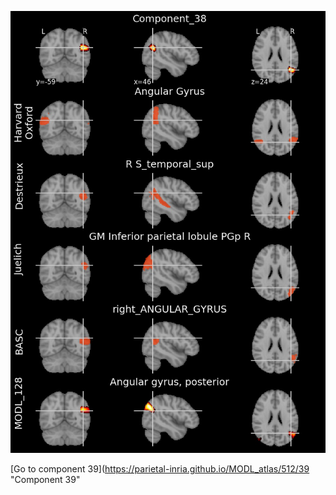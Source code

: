 


![38](preliminary/38.jpg "Component 38")

[Go to component 39](https://parietal-inria.github.io/MODL_atlas/512/39 "Component 39"